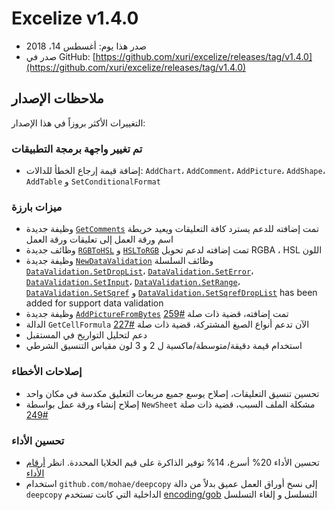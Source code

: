 # Excelize v1.4.0

* صدر هذا يوم: أغسطس 14، 2018
* صدر في GitHub: [https://github.com/xuri/excelize/releases/tag/v1.4.0](https://github.com/xuri/excelize/releases/tag/v1.4.0)

## ملاحظات الإصدار

التغييرات الأكثر بروزاً في هذا الإصدار:

### تم تغيير واجهة برمجة التطبيقات

* إضافة قيمة إرجاع الخطأ للدالات: `AddChart`، `AddComment`، `AddPicture`، `AddShape`، `AddTable` و `SetConditionalFormat`

### ميزات بارزة

* وظيفة جديدة [`GetComments`](https://pkg.go.dev/github.com/xuri/excelize@v1.4.0#File.GetComments) تمت إضافته للدعم يسترد كافة التعليقات ويعيد خريطة اسم ورقة العمل إلى تعليقات ورقة العمل
* وظائف جديدة [`RGBToHSL`](https://pkg.go.dev/github.com/xuri/excelize@v1.4.0#RGBToHSL) و [`HSLToRGB`](https://pkg.go.dev/github.com/xuri/excelize@v1.4.0#HSLToRGB) تمت إضافته لدعم تحويل RGBA ، HSL اللون
* وظيفة جديدة [`NewDataValidation`](https://pkg.go.dev/github.com/xuri/excelize@v1.4.0#NewDataValidation) وظائف السلسلة [`DataValidation.SetDropList`](https://pkg.go.dev/github.com/xuri/excelize@v1.4.0#DataValidation.SetDropList)، [`DataValidation.SetError`](https://pkg.go.dev/github.com/xuri/excelize@v1.4.0#DataValidation.SetError)، [`DataValidation.SetInput`](https://pkg.go.dev/github.com/xuri/excelize@v1.4.0#DataValidation.SetInput)، [`DataValidation.SetRange`](https://pkg.go.dev/github.com/xuri/excelize@v1.4.0#DataValidation.SetRange)، [`DataValidation.SetSqref`](https://pkg.go.dev/github.com/xuri/excelize@v1.4.0#DataValidation.SetSqref) و [`DataValidation.SetSqrefDropList`](https://pkg.go.dev/github.com/xuri/excelize@v1.4.0#DataValidation.SetSqrefDropList) has been added for support data validation
* وظيفة جديدة [`AddPictureFromBytes`](https://pkg.go.dev/github.com/xuri/excelize@v1.4.0#File.AddPictureFromBytes) تمت إضافته، قضية ذات صلة [#259](https://github.com/xuri/excelize/issues/259)
* الدالة `GetCellFormula` الآن تدعم أنواع الصيغ المشتركة، قضية ذات صلة [#227](https://github.com/xuri/excelize/issues/227)
* دعم لتحليل التواريخ في المستقبل
* استخدام قيمة دقيقة/متوسطة/ماكسية ل 2 و 3 لون مقياس التنسيق الشرطي

### إصلاحات الأخطاء

* تحسين تنسيق التعليقات، إصلاح يوسع جميع مربعات التعليق مكدسة في مكان واحد
* إصلاح إنشاء ورقة عمل بواسطة `NewSheet` مشكلة الملف السبب، قضية ذات صلة [#249](https://github.com/xuri/excelize/issues/249)

### تحسين الأداء

* تحسين الأداء 20% أسرع، 14% توفير الذاكرة على قيم الخلايا المحددة. انظر [أرقام الأداء](https://github.com/xuri/excelize/wiki#performance-figures)
* استخدام `github.com/mohae/deepcopy` إلى نسخ أوراق العمل عميق بدلاً من دالة `deepcopy` الداخلية التي كانت تستخدم [encoding/gob](https://go.dev/blog/gob) التسلسل و إلغاء التسلسل
